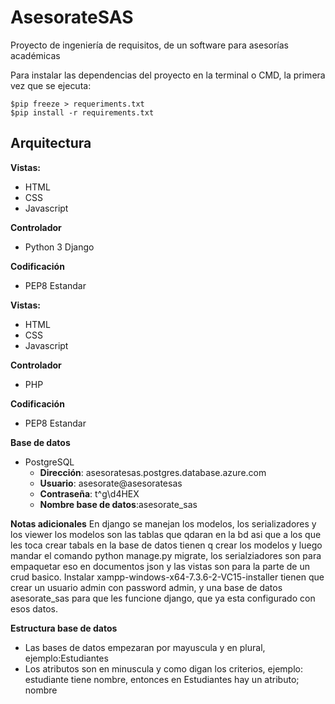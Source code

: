 # AsesorateSAS
Proyecto de ingeniería de requisitos, de un software para asesorías académicas

Para instalar las dependencias del proyecto en la terminal o CMD, la primera vez que se ejecuta:
```Terminal
$pip freeze > requeriments.txt
$pip install -r requirements.txt
```

## Arquitectura

**Vistas:** 
 - HTML
 - CSS
 - Javascript
 
**Controlador**
 - Python 3 Django
 
**Codificación**
 - PEP8 Estandar
 

**Vistas:** 
 - HTML
 - CSS
 - Javascript
 
**Controlador**
 - PHP
 
 
**Codificación**
 - PEP8 Estandar
 
**Base de datos**
- PostgreSQL
  - **Dirección**: asesoratesas.postgres.database.azure.com
  - **Usuario**: asesorate@asesoratesas
  - **Contraseña**: t^g\d4HEX
  - **Nombre base de datos**:asesorate_sas

 **Notas adicionales**
 En django se manejan los modelos, los serializadores y los viewer
 los modelos son las tablas que qdaran en la bd asi que a los que 
 les toca crear tabals en la base de datos tienen q crear los modelos
 y luego mandar el comando python manage.py migrate, los serialziadores
 son para empaquetar eso en documentos json y las vistas son para 
 la parte de un crud basico. Instalar xampp-windows-x64-7.3.6-2-VC15-installer
 tienen que crear un usuario admin con password admin, y una base de datos 
 asesorate_sas para que les funcione django, que ya esta configurado con esos
 datos. 
 
 **Estructura base de datos**
 - Las bases de datos empezaran por mayuscula y en plural, ejemplo:Estudiantes
 - Los atributos son en minuscula y como digan los criterios, ejemplo: estudiante tiene nombre, entonces en Estudiantes hay un atributo; nombre
